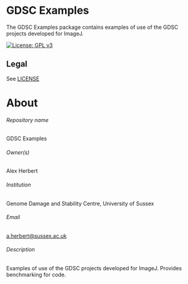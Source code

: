 GDSC Examples
=============

The GDSC Examples package contains examples of use of the GDSC projects developed for ImageJ.

[![License: GPL v3](https://img.shields.io/badge/License-GPL%20v3-blue.svg)](https://www.gnu.org/licenses/gpl-3.0)

Legal
-----

See [LICENSE](LICENSE.txt)


# About #

###### Repository name ######
GDSC Examples

###### Owner(s) ######
Alex Herbert

###### Institution ######
Genome Damage and Stability Centre, University of Sussex

###### Email ######
a.herbert@sussex.ac.uk

###### Description ######
Examples of use of the GDSC projects developed for ImageJ.
Provides benchmarking for code.
